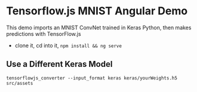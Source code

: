 # Tensorflow.js MNIST Angular Demo

This demo imports an MNIST ConvNet trained in Keras Python, then makes predictions with TensorFlow.js

- clone it, cd into it, `npm install && ng serve`

## Use a Different Keras Model

```
tensorflowjs_converter --input_format keras keras/yourWeights.h5 src/assets
```
